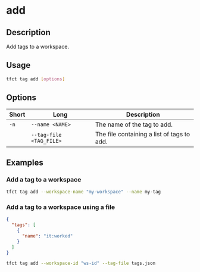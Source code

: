# add

## Description

Add tags to a workspace.

## Usage

```bash
tfct tag add [options]
```

## Options

| Short | Long                      | Description                                                    |
|-------|---------------------------|----------------------------------------------------------------|
| `-n`  | `--name <NAME>`           | The name of the tag to add.                                    |
|       | `--tag-file <TAG_FILE>`   | The file containing a list of tags to add.                     |

## Examples

### Add a tag to a workspace

```bash
tfct tag add --workspace-name "my-workspace" --name my-tag
```

### Add a tag to a workspace using a file

```json
{
  "tags": [
    {
      "name": "it:worked"
    }
  ]
}
```

```bash
tfct tag add --workspace-id "ws-id" --tag-file tags.json
```